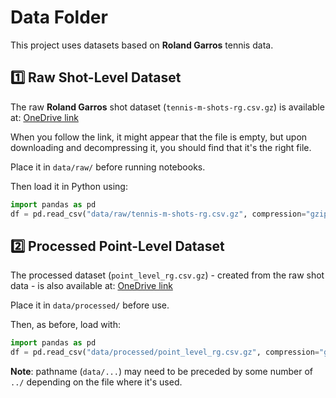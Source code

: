 # Data Folder

This project uses datasets based on **Roland Garros** tennis data.

## 1️⃣ Raw Shot-Level Dataset

The raw **Roland Garros** shot dataset (`tennis-m-shots-rg.csv.gz`) is available at:
[OneDrive link](https://drive.google.com/file/d/14sr92fnOyu3p9tAH0nU7AnVDe_ueB145/view?usp=drive_link)

When you follow the link, it might appear that the file is empty, but upon downloading and decompressing it, you should find that it's the right file.

Place it in `data/raw/` before running notebooks.

Then load it in Python using:

```python
import pandas as pd
df = pd.read_csv("data/raw/tennis-m-shots-rg.csv.gz", compression="gzip")
```

## 2️⃣ Processed Point-Level Dataset

The processed dataset (`point_level_rg.csv.gz`) - created from the raw shot data - is also available at:
[OneDrive link](https://drive.google.com/file/d/14sr92fnOyu3p9tAH0nU7AnVDe_ueB145/view?usp=drive_link)

Place it in `data/processed/` before use.

Then, as before, load with:

```python
import pandas as pd
df = pd.read_csv("data/processed/point_level_rg.csv.gz", compression="gzip")
```

**Note**: pathname (`data/...`) may need to be preceded by some number of `../` depending on the file where it's used.
